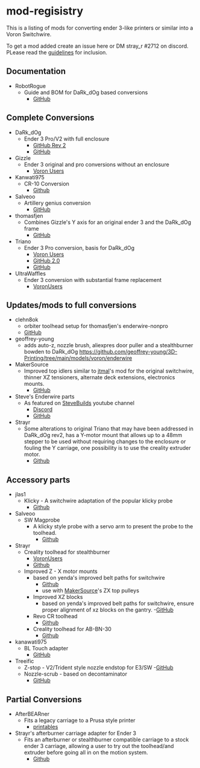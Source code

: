 # mod-regisistry
This is a listing of mods for converting ender 3-like printers or similar into a Voron Switchwire.

To get a mod added create an issue here or DM stray_r #2712 on discord. PLease read the [guidelines](registry_guidelines.md) for inclusion.

## Documentation
- RobotRogue
  - Guide and BOM for DaRk_dOg based conversions
    - [GitHub](https://github.com/RobotRogue/Enderwire_Docs)

## Complete Conversions
- DaRk_dOg
  - Ender 3 Pro/V2 with full enclosure
    - [GitHub Rev 2](https://github.com/boubounokefalos/Ender_SW/tree/Rev.2)
    - [GitHub](https://github.com/boubounokefalos/Ender_SW)
- Gizzle 
  - Ender 3 original and pro conversions without an enclosure
    - [Voron Users](https://github.com/VoronDesign/VoronUsers/tree/master/printer_mods/Gizzle/ender-3_(pro)_switchwire)
- Kanwati975
  - CR-10 Conversion
    - [Github](https://github.com/kanawati975/Voron_Switchwire/tree/main/BL-Touch)
- Salveoo
  - Artillery genius conversion
    - [GitHub](https://github.com/salveoo/genius)
- thomasfjen 
  - Combines Gizzle's Y axis for an original ender 3 and the DaRk_dOg frame
    - [GitHub](https://github.com/thomasfjen/enderwire_nonpro)
- Triano
  - Ender 3 Pro conversion, basis for DaRk_dOg
    - [Voron Users](https://github.com/VoronDesign/VoronUsers/tree/master/printer_mods/Triano/Ender_3Pro_Switchwire)
    - [GitHub 2.0](https://github.com/walttriano/EnderWire-2.0)
    - [GitHub](https://github.com/walttriano/Ender_3Pro_Switchwire)
- UltraWaffles
  - Ender 3 conversion with substantial frame replacement
    - [VoronUsers](https://github.com/VoronDesign/VoronUsers/tree/master/printer_mods/Ultrawaffles/Ender_3_to_SW)
  
## Updates/mods to full conversions
- clehn8ok
  - orbiter toolhead setup for thomasfjen's enderwire-nonpro
  - [GitHub](https://github.com/clehn8ok/enderwire)
- geoffrey-young
  - adds auto-z, nozzle brush, aliexpres door puller and a stealthburner bowden to DaRk_dOg
https://github.com/geoffrey-young/3D-Printing/tree/main/models/voron/enderwire
- MakerSource
  - Improved top idlers similar to [jtmal](https://github.com/jtrmal/VoronUsers/tree/yenda_switchwire/printer_mods/yenda/vsw_more_robust_belt_paths)'s mod for the original switchwire, thinner XZ tensioners, alternate deck extensions, electronics mounts.
    - [GitHub](https://github.com/MakersSource/Voron-Mods/tree/main/Printer%20Mods/Ender%20Switchwire)
- Steve's Enderwire parts
  - As featured on [SteveBuilds](https://www.youtube.com/playlist?list=PL0fUJbigELQPaEfkTRW6RnBHx94wKJTUv) youtube channel
    - [Discord](https://discord.com/channels/460117602945990666/947303252372906014/1006709902149963836)
    - [GitHub](https://github.com/stvptrsn/Voron_Stuff/tree/main/Enderwire)
- Strayr
  - Some alterations to original Triano that may have been addressed in DaRk_dOg rev2, has a Y-motor mount that allows up to a 48mm stepper to be used without requiring changes to the enclosure or fouling the Y carriage, one possibility is to use the creality extruder motor. 
    - [Github](https://github.com/strayr/Ender3_switchwire_fixes)
  

## Accessory parts
- jlas1
  - Klicky - A switchwire adaptation of the popular klicky probe
    - [Github](https://github.com/jlas1/Klicky-Probe/tree/main/Printers/Voron/Switchwire)
- Salveoo
  - SW Magprobe
    - A klicky style probe with a servo arm to present the probe to the toolhead.
      - [Github](https://github.com/salveoo/voronmods/tree/main/Switchwire%20Magprobe)
- Strayr
    - Creality toolhead for stealthburner
      - [VoronUsers](https://github.com/VoronDesign/VoronUsers/tree/master/printer_mods/strayr/stealthburner_creality_toolhead)
      - [Github](https://github.com/strayr/stealthburner_creality_edition)
  - Improved Z - X motor mounts
    - based on yenda's improved belt paths for switchwire
      - [Github](https://github.com/strayr/SWE3-motor-mounts)
      - use with [MakerSource](https://github.com/MakersSource/Voron-Mods/tree/main/Printer%20Mods/Ender%20Switchwire)'s ZX top pulleys
    - Improved XZ blocks
      - based on yenda's improved belt paths for switchwire, ensure proper alignment of xz blocks on the gantry.
      -[GitHub](https://github.com/strayr/Ender3_switchwire_fixes/tree/main/XZ-blocks)
    - Revo CR toolhead
      - [Github](https://github.com/strayr/stealthburner_revo-cr)
    - Creality toolhead for AB-BN-30
      - [Github](https://github.com/strayr/voron-afterburner-ender3/tree/main/AA-BN-30_toolhead)
- kanawati975 
  - BL Touch adapter
    - [GitHub](https://github.com/kanawati975/Voron_Switchwire/tree/main/BL-Touch)
- Treeific
  - Z-stop - V2/Trident style nozzle endstop for E3/SW
    -[GitHub](https://github.com/treeific/3D_Printer/tree/main/z-stop)
  - Nozzle-scrub - based on decontaminator
    - [GitHub](https://github.com/treeific/3D_Printer/tree/main/nozzle-scrub)
  


## Partial Conversions
- AfterBEARner
  - Fits a legacy carriage to a Prusa style printer
    - [printables](https://www.printables.com/model/54545-afterbearner-the-prusa-bear-afterburner-stealthbea)
- Strayr's afterburner carriage adapter for Ender 3
  - Fits an afterburner or stealthburner compatible carriage to a stock ender 3 carriage, allowing a user to try out the toolhead/and extruder before going all in on the motion system.
    - [Github](https://github.com/strayr/voron-afterburner-ender3)


